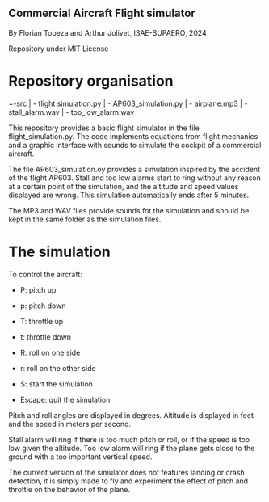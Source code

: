 ## Commercial Aircraft Flight simulator ##

By Florian Topeza and Arthur Jolivet, ISAE-SUPAERO, 2024

Repository under MIT License

# Repository organisation

+-src
 |  - flight simulation.py
 |  - AP603_simulation.py
 |  - airplane.mp3
 |  - stall_alarm.wav
 |  - too_low_alarm.wav  

This repository provides a basic flight simulator in the file flight_simulation.py. The code implements equations from flight mechanics and a graphic interface with sounds to simulate the cockpit of a commercial aircraft.

The file AP603_simulation.oy provides a simulation inspired by the accident of the flight AP603. Stall and too low alarms start to ring without any reason at a certain point of the simulation, and the altitude and speed values displayed are wrong. This simulation automatically ends after 5 minutes.

The MP3 and WAV files provide sounds fot the simulation and should be kept in the same folder as the simulation files.

# The simulation

To control the aircraft:

- P: pitch up
- p: pitch down
- T: throttle up
- t: throttle down
- R: roll on one side
- r: roll on the other side

- S: start the simulation
- Escape: quit the simulation

Pitch and roll angles are displayed in degrees. Altitude is displayed in feet and the speed in meters per second.

Stall alarm will ring if there is too much pitch or roll, or if the speed is too low given the altitude.
Too low alarm will ring if the plane gets close to the ground with a too important vertical speed.

The current version of the simulator does not features landing or crash detection, it is simply made to fly and experiment the effect of pitch and throttle on the behavior of the plane.


 
